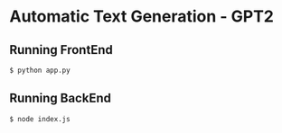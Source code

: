 # Automatic Text Generation - GPT2
## Running FrontEnd

```bash
$ python app.py
```

## Running BackEnd

```bash
$ node index.js
```
